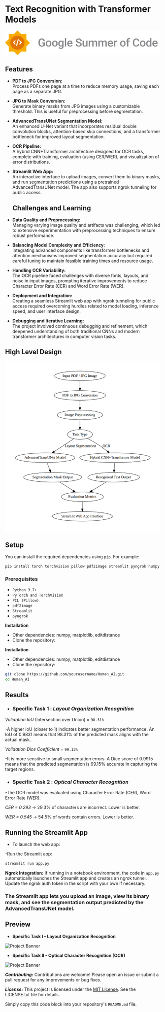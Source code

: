 # Text Recognition with Transformer Models


![Project Banner](External_Images/image.png)
## Features

- **PDF to JPG Conversion:**  
  Process PDFs one page at a time to reduce memory usage, saving each page as a separate JPG.

- **JPG to Mask Conversion:**  
  Generate binary masks from JPG images using a customizable threshold. This is useful for preprocessing before segmentation.

- **AdvancedTransUNet Segmentation Model:**  
  An enhanced U-Net variant that incorporates residual double convolution blocks, attention-based skip connections, and a transformer bottleneck for improved layout segmentation.

- **OCR Pipeline:**  
  A hybrid CNN+Transformer architecture designed for OCR tasks, complete with training, evaluation (using CER/WER), and visualization of error distributions.

- **Streamlit Web App:**  
  An interactive interface to upload images, convert them to binary masks, and run segmentation predictions using a pretrained AdvancedTransUNet model. The app also supports ngrok tunneling for public access.


  ## Challenges and Learning

- **Data Quality and Preprocessing:**  
  Managing varying image quality and artifacts was challenging, which led to extensive experimentation with preprocessing techniques to ensure robust performance.

- **Balancing Model Complexity and Efficiency:**  
  Integrating advanced components like transformer bottlenecks and attention mechanisms improved segmentation accuracy but required careful tuning to maintain feasible training times and resource usage.

- **Handling OCR Variability:**  
  The OCR pipeline faced challenges with diverse fonts, layouts, and noise in input images, prompting iterative improvements to reduce Character Error Rate (CER) and Word Error Rate (WER).

- **Deployment and Integration:**  
  Creating a seamless Streamlit web app with ngrok tunneling for public access required overcoming hurdles related to model loading, inference speed, and user interface design.

- **Debugging and Iterative Learning:**  
  The project involved continuous debugging and refinement, which deepened understanding of both traditional CNNs and modern transformer architectures in computer vision tasks.


## High Level Design
![OCR Demo](External_Images/hig_level_design.png)



## Setup


You can install the required dependencies using `pip`. For example:

```bash
pip install torch torchvision pillow pdf2image streamlit pyngrok numpy matplotlib editdistance
```


### Prerequisites

- `Python 3.7+`
- `PyTorch and TorchVision`
- `PIL (Pillow)`
- `pdf2image`
- `Streamlit`
- `pyngrok`

**Installation**
- Other dependencies: numpy, matplotlib, editdistance
- Clone the repository:

**Installation**
- Other dependencies: numpy, matplotlib, editdistance
- Clone the repository:

```bash
git clone https://github.com/yourusername/Human_AI.git
cd Human_AI
```

## Results
- ### Specific Task 1 : *Layout Organization Recognition*

*Validation IoU* (Intersection over Union) = `98.31%`

-A higher IoU (closer to 1) indicates better segmentation performance. An IoU of 0.9831 means that 98.31% of the predicted mask aligns with the actual mask.

*Validation Dice Coefficient* = `99.15%`

-It is more sensitive to small segmentation errors. A Dice score of 0.9915 means that the predicted segmentation is 99.15% accurate in capturing the target regions.

- ### Specific Task 2 : *Optical Character Recognition*

-The OCR model was evaluated using Character Error Rate (CER), Word Error Rate (WER).

*CER = 0.293* → 29.3% of characters are incorrect. Lower is better.

*WER = 0.545* → 54.5% of words contain errors. Lower is better.



## **Running the Streamlit App**
- To launch the web app:

-Run the Streamlit app:

```bash
streamlit run app.py
```

**Ngrok Integration:**
If running in a notebook environment, the code in `app.py` automatically launches the Streamlit app and creates an ngrok tunnel. Update the ngrok auth token in the script with your own if necessary.


### The Streamlit app lets you upload an image, view its binary mask, and see the segmentation output predicted by the AdvancedTransUNet model.

## Preview

- **Specific Task I - Layout Organization Recognition**

![Project Banner](External_Images/gif_specific_1.gif)


- **Specific Task II - Optical Character Recognition (OCR)**

![Project Banner](External_Images/gif_specific_2.gif)




***Contributing:***
Contributions are welcome! Please open an issue or submit a pull request for any improvements or bug fixes.

***License:***
This project is licensed under the [MIT License](LICENSE). See the LICENSE.txt file for details.




Simply copy this code block into your repository's `README.md` file.



